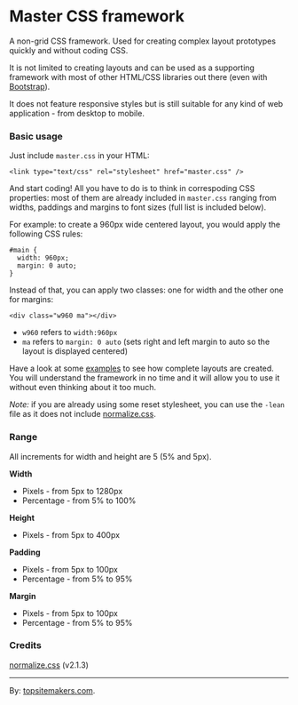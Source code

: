 # Master CSS framework

A non-grid CSS framework. Used for creating complex layout prototypes quickly and without coding CSS.

It is not limited to creating layouts and can be used as a supporting framework with most of other HTML/CSS libraries out there (even with [Bootstrap](http://getbootstrap.com)).

It does not feature responsive styles but is still suitable for any kind of web application - from desktop to mobile.

### Basic usage

Just include `master.css` in your HTML:

    <link type="text/css" rel="stylesheet" href="master.css" />

And start coding! All you have to do is to think in correspoding CSS properties: most of them are already included in `master.css` ranging from widths, paddings and margins to font sizes (full list is included below).

For example: to create a 960px wide centered layout, you would apply the following CSS rules:

    #main {
      width: 960px;
      margin: 0 auto;
    }

Instead of that, you can apply two classes: one for width and the other one for margins:

    <div class="w960 ma"></div>

- `w960` refers to `width:960px`
- `ma` refers to `margin: 0 auto` (sets right and left margin to auto so the layout is displayed centered)

Have a look at some [examples](https://github.com/topsitemakers/master-css/tree/master/examples) to see how complete layouts are created. You will understand the framework in no time and it will allow you to use it without even thinking about it too much.

*Note:* if you are already using some reset stylesheet, you can use the `-lean` file as it does not include [normalize.css](http://necolas.github.io/normalize.css/).

### Range

All increments for width and height are 5 (5% and 5px).

**Width**

- Pixels - from 5px to 1280px
- Percentage - from 5% to 100%

**Height**

- Pixels - from 5px to 400px

**Padding**

- Pixels - from 5px to 100px
- Percentage - from 5% to 95%

**Margin**

- Pixels - from 5px to 100px
- Percentage - from 5% to 95%

### Credits

[normalize.css](http://necolas.github.com/normalize.css/) (v2.1.3)

<hr>

By: [topsitemakers.com](http://www.topsitemakers.com).

